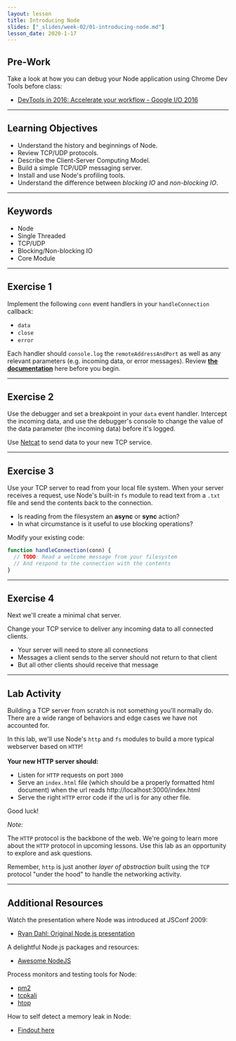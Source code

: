 ```yaml
---
layout: lesson
title: Introducing Node
slides: ["_slides/week-02/01-introducing-node.md"]
lesson_date: 2020-1-17
---
```


## Pre-Work

Take a look at how you can debug your Node application using Chrome Dev Tools before class:

- [DevTools in 2016: Accelerate your workflow - Google I/O 2016](https://www.youtube.com/watch?v=x8u0n4dT-WI&feature=youtu.be&t=2571)

---

## Learning Objectives

- Understand the history and beginnings of Node.
- Review TCP/UDP protocols.
- Describe the Client-Server Computing Model.
- Build a simple TCP/UDP messaging server.
- Install and use Node's profiling tools.
- Understand the difference between _blocking IO_ and _non-blocking IO_.

---

## Keywords

- Node
- Single Threaded
- TCP/UDP
- Blocking/Non-blocking IO
- Core Module

---

## Exercise 1

Implement the following `conn` event handlers in your `handleConnection` callback:

- `data`
- `close`
- `error`

Each handler should `console.log` the `remoteAddressAndPort` as well as any relevant parameters (e.g. incoming data, or error messages). Review **[the documentation](https://nodejs.org/api/net.html)** here before you begin.

---

## Exercise 2

Use the debugger and set a breakpoint in your `data` event handler. Intercept the incoming data, and use the debugger's console to change the value of the data parameter (the incoming data) before it's logged.

Use [Netcat](https://en.wikipedia.org/wiki/Netcat) to send data to your new TCP service.

---

## Exercise 3

Use your TCP server to read from your local file system. When your server receives a request, use Node's built-in `fs` module to read text from a `.txt` file and send the contents back to the connection.

- Is reading from the filesystem an **async** or **sync** action?
- In what circumstance is it useful to use blocking operations?

Modify your existing code:

```js
function handleConnection(conn) {
  // TODO: Read a welcome message from your filesystem
  // And respond to the connection with the contents
}
```

---

## Exercise 4

Next we'll create a minimal chat server.

Change your TCP service to deliver any incoming data to all connected clients.

- Your server will need to store all connections
- Messages a client sends to the server should not return to that client
- But all other clients should receive that message

---

## Lab Activity

Building a TCP server from scratch is not something you'll normally do. There are a wide range of behaviors and edge cases we have not accounted for.

In this lab, we'll use Node's `http` and `fs` modules to build a more typical webserver based on `HTTP`!<br/><br/>
**Your new HTTP server should:**

- Listen for `HTTP` requests on port `3000`
- Serve an `index.html` file (which should be a properly formatted html document) when the url reads http://localhost:3000/index.html
- Serve the right `HTTP` error code if the url is for any other file.

Good luck!

_Note:_

The `HTTP` protocol is the backbone of the web. We're going to learn more about the `HTTP` protocol in upcoming lessons. Use this lab as an opportunity to explore and ask questions.

Remember, `http` is just another _layer of abstraction_ built using the `TCP` protocol "under the hood" to handle the networking activity.
<br/>

---

## Additional Resources

Watch the presentation where Node was introduced at JSConf 2009:

- [Ryan Dahl: Original Node.js presentation](https://www.youtube.com/watch?v=ztspvPYybIY)

A delightful Node.js packages and resources:

- [Awesome NodeJS](https://github.com/sindresorhus/awesome-nodejs)

Process monitors and testing tools for Node:

- [pm2](http://pm2.keymetrics.io/)
- [tcpkali](https://github.com/machinezone/tcpkali)
- [htop](https://hisham.hm/htop/)

How to self detect a memory leak in Node:

- [Findout here](https://www.nearform.com/blog/self-detect-memory-leak-node/)
